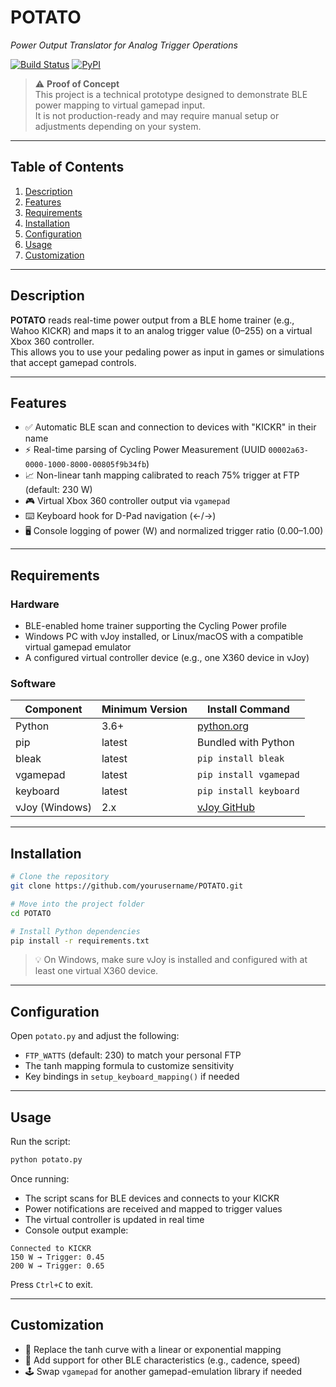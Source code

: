 # POTATO  
_Power Output Translator for Analog Trigger Operations_

[![Build Status](https://img.shields.io/badge/build-passing-brightgreen)]() [![PyPI](https://img.shields.io/pypi/v/potato)]()

> ⚠️ **Proof of Concept**  
> This project is a technical prototype designed to demonstrate BLE power mapping to virtual gamepad input.  
> It is not production-ready and may require manual setup or adjustments depending on your system.


---

## Table of Contents

1. [Description](#description)  
2. [Features](#features)  
3. [Requirements](#requirements)  
4. [Installation](#installation)  
5. [Configuration](#configuration)  
6. [Usage](#usage)  
7. [Customization](#customization)  

---

## Description

**POTATO** reads real-time power output from a BLE home trainer (e.g., Wahoo KICKR) and maps it to an analog trigger value (0–255) on a virtual Xbox 360 controller.  
This allows you to use your pedaling power as input in games or simulations that accept gamepad controls.

---

## Features

- ✅ Automatic BLE scan and connection to devices with "KICKR" in their name  
- ⚡ Real-time parsing of Cycling Power Measurement (UUID `00002a63-0000-1000-8000-00805f9b34fb`)  
- 📈 Non-linear tanh mapping calibrated to reach 75% trigger at FTP (default: 230 W)  
- 🎮 Virtual Xbox 360 controller output via `vgamepad`  
- ⌨️ Keyboard hook for D-Pad navigation (←/→)  
- 🖥️ Console logging of power (W) and normalized trigger ratio (0.00–1.00)

---

## Requirements

### Hardware

- BLE-enabled home trainer supporting the Cycling Power profile  
- Windows PC with vJoy installed, or Linux/macOS with a compatible virtual gamepad emulator  
- A configured virtual controller device (e.g., one X360 device in vJoy)

### Software

| Component      | Minimum Version | Install Command              |
|----------------|------------------|------------------------------|
| Python         | 3.6+             | [python.org](https://www.python.org)  
| pip            | latest           | Bundled with Python  
| bleak          | latest           | `pip install bleak`  
| vgamepad       | latest           | `pip install vgamepad`  
| keyboard       | latest           | `pip install keyboard`  
| vJoy (Windows) | 2.x              | [vJoy GitHub](https://github.com/shauleiz/vJoy)

---

## Installation

```bash
# Clone the repository
git clone https://github.com/yourusername/POTATO.git

# Move into the project folder
cd POTATO

# Install Python dependencies
pip install -r requirements.txt
```

> 💡 On Windows, make sure vJoy is installed and configured with at least one virtual X360 device.

---

## Configuration

Open `potato.py` and adjust the following:

- `FTP_WATTS` (default: 230) to match your personal FTP  
- The tanh mapping formula to customize sensitivity  
- Key bindings in `setup_keyboard_mapping()` if needed

---

## Usage

Run the script:

```bash
python potato.py
```

Once running:

- The script scans for BLE devices and connects to your KICKR  
- Power notifications are received and mapped to trigger values  
- The virtual controller is updated in real time  
- Console output example:

```
Connected to KICKR  
150 W → Trigger: 0.45  
200 W → Trigger: 0.65
```

Press `Ctrl+C` to exit.

---

## Customization

- 🔧 Replace the tanh curve with a linear or exponential mapping  
- 📡 Add support for other BLE characteristics (e.g., cadence, speed)  
- 🕹️ Swap `vgamepad` for another gamepad-emulation library if needed
